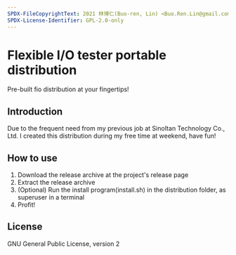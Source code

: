 ```yaml
---
SPDX-FileCopyrightText: 2021 林博仁(Buo-ren, Lin) <Buo.Ren.Lin@gmail.com>
SPDX-License-Identifier: GPL-2.0-only
---
```


# Flexible I/O tester portable distribution

Pre-built fio distribution at your fingertips!

## Introduction

Due to the frequent need from my previous job at SinoItan Technology Co., Ltd. I created this distribution during my free time at weekend, have fun!

## How to use

1. Download the release archive at the project's release page
1. Extract the release archive
1. (Optional) Run the install program(install.sh) in the distribution folder, as superuser in a terminal
1. Profit!

## License

GNU General Public License, version 2
